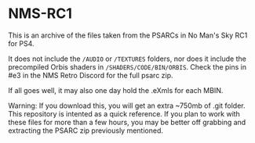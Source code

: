 # NMS-RC1

This is an archive of the files taken from the PSARCs in No Man's Sky RC1 for PS4.

It does not include the `/AUDIO` or `/TEXTURES` folders, nor does it include the precompiled Orbis shaders in `/SHADERS/CODE/BIN/ORBIS`. Check the pins in #e3 in the NMS Retro Discord for the full psarc zip.

If all goes well, it may also one day hold the .eXmls for each MBIN.

Warning: If you download this, you will get an extra ~750mb of .git folder. This repository is intented as a quick reference. If you plan to work with these files for more than a few hours, you may be better off grabbing and extracting the PSARC zip previously mentioned.
